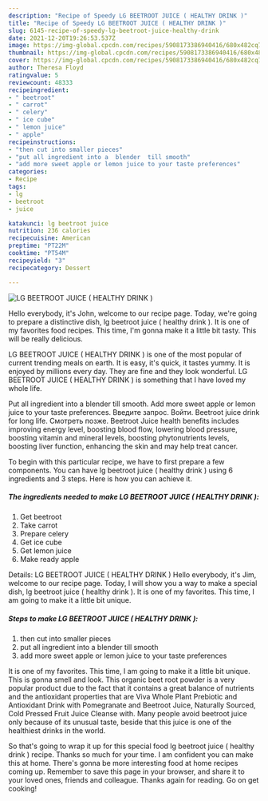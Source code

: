 ```yaml
---
description: "Recipe of Speedy LG BEETROOT JUICE ( HEALTHY DRINK )"
title: "Recipe of Speedy LG BEETROOT JUICE ( HEALTHY DRINK )"
slug: 6145-recipe-of-speedy-lg-beetroot-juice-healthy-drink
date: 2021-12-20T19:26:53.537Z
image: https://img-global.cpcdn.com/recipes/5908173386940416/680x482cq70/lg-beetroot-juice-healthy-drink-recipe-main-photo.jpg
thumbnail: https://img-global.cpcdn.com/recipes/5908173386940416/680x482cq70/lg-beetroot-juice-healthy-drink-recipe-main-photo.jpg
cover: https://img-global.cpcdn.com/recipes/5908173386940416/680x482cq70/lg-beetroot-juice-healthy-drink-recipe-main-photo.jpg
author: Theresa Floyd
ratingvalue: 5
reviewcount: 48333
recipeingredient:
- " beetroot"
- " carrot"
- " celery"
- " ice cube"
- " lemon juice"
- " apple"
recipeinstructions:
- "then cut into smaller pieces"
- "put all ingredient into a  blender  till smooth"
- "add more sweet apple or lemon juice to your taste preferences"
categories:
- Recipe
tags:
- lg
- beetroot
- juice

katakunci: lg beetroot juice 
nutrition: 236 calories
recipecuisine: American
preptime: "PT22M"
cooktime: "PT54M"
recipeyield: "3"
recipecategory: Dessert

---
```



![LG BEETROOT JUICE ( HEALTHY DRINK )](https://img-global.cpcdn.com/recipes/5908173386940416/680x482cq70/lg-beetroot-juice-healthy-drink-recipe-main-photo.jpg)

Hello everybody, it's John, welcome to our recipe page. Today, we're going to prepare a distinctive dish, lg beetroot juice ( healthy drink ). It is one of my favorites food recipes. This time, I'm gonna make it a little bit tasty. This will be really delicious.

LG BEETROOT JUICE ( HEALTHY DRINK ) is one of the most popular of current trending meals on earth. It is easy, it's quick, it tastes yummy. It is enjoyed by millions every day. They are fine and they look wonderful. LG BEETROOT JUICE ( HEALTHY DRINK ) is something that I have loved my whole life.

Put all ingredient into a blender till smooth. Add more sweet apple or lemon juice to your taste preferences. Введите запрос. Войти. Beetroot juice drink for long life. Смотреть позже. Beetroot Juice health benefits includes improving energy level, boosting blood flow, lowering blood pressure, boosting vitamin and mineral levels, boosting phytonutrients levels, boosting liver function, enhancing the skin and may help treat cancer.


To begin with this particular recipe, we have to first prepare a few components. You can have lg beetroot juice ( healthy drink ) using 6 ingredients and 3 steps. Here is how you can achieve it.

<!--inarticleads1-->

##### The ingredients needed to make LG BEETROOT JUICE ( HEALTHY DRINK ):

1. Get  beetroot
1. Take  carrot
1. Prepare  celery
1. Get  ice cube
1. Get  lemon juice
1. Make ready  apple


Details: LG BEETROOT JUICE ( HEALTHY DRINK ) Hello everybody, it&#39;s Jim, welcome to our recipe page. Today, I will show you a way to make a special dish, lg beetroot juice ( healthy drink ). It is one of my favorites. This time, I am going to make it a little bit unique. 

<!--inarticleads2-->

##### Steps to make LG BEETROOT JUICE ( HEALTHY DRINK ):

1. then cut into smaller pieces
1. put all ingredient into a  blender  till smooth
1. add more sweet apple or lemon juice to your taste preferences


It is one of my favorites. This time, I am going to make it a little bit unique. This is gonna smell and look. This organic beet root powder is a very popular product due to the fact that it contains a great balance of nutrients and the antioxidant properties that are Viva Whole Plant Prebiotic and Antioxidant Drink with Pomegranate and Beetroot Juice, Naturally Sourced, Cold Pressed Fruit Juice Cleanse with. Many people avoid beetroot juice only because of its unusual taste, beside that this juice is one of the healthiest drinks in the world. 

So that's going to wrap it up for this special food lg beetroot juice ( healthy drink ) recipe. Thanks so much for your time. I am confident you can make this at home. There's gonna be more interesting food at home recipes coming up. Remember to save this page in your browser, and share it to your loved ones, friends and colleague. Thanks again for reading. Go on get cooking!
